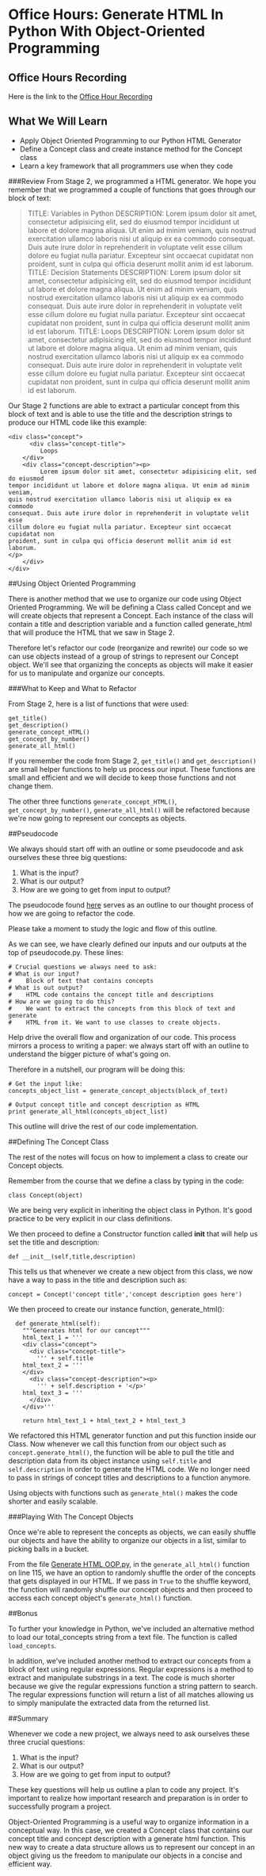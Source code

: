 # Office Hours: Generate HTML In Python With Object-Oriented Programming

## Office Hours Recording

Here is the link to the [Office Hour Recording][recording]

## What We Will Learn

  - Apply Object Oriented Programming to our Python HTML Generator
  - Define a Concept class and create instance method for the Concept class
  - Learn a key framework that all programmers use when they code
  
###Review
  From Stage 2, we programmed a HTML generator. We hope you remember that we programmed a couple of functions that goes through our block of text:
  
> TITLE: Variables in Python
DESCRIPTION: Lorem ipsum dolor sit amet, consectetur adipisicing elit, sed do eiusmod
tempor incididunt ut labore et dolore magna aliqua. Ut enim ad minim veniam,
quis nostrud exercitation ullamco laboris nisi ut aliquip ex ea commodo
consequat. Duis aute irure dolor in reprehenderit in voluptate velit esse
cillum dolore eu fugiat nulla pariatur. Excepteur sint occaecat cupidatat non
proident, sunt in culpa qui officia deserunt mollit anim id est laborum.
TITLE: Decision Statements
DESCRIPTION: Lorem ipsum dolor sit amet, consectetur adipisicing elit, sed do eiusmod
tempor incididunt ut labore et dolore magna aliqua. Ut enim ad minim veniam,
quis nostrud exercitation ullamco laboris nisi ut aliquip ex ea commodo
consequat. Duis aute irure dolor in reprehenderit in voluptate velit esse
cillum dolore eu fugiat nulla pariatur. Excepteur sint occaecat cupidatat non
proident, sunt in culpa qui officia deserunt mollit anim id est laborum.
TITLE: Loops
DESCRIPTION: Lorem ipsum dolor sit amet, consectetur adipisicing elit, sed do eiusmod
tempor incididunt ut labore et dolore magna aliqua. Ut enim ad minim veniam,
quis nostrud exercitation ullamco laboris nisi ut aliquip ex ea commodo
consequat. Duis aute irure dolor in reprehenderit in voluptate velit esse
cillum dolore eu fugiat nulla pariatur. Excepteur sint occaecat cupidatat non
proident, sunt in culpa qui officia deserunt mollit anim id est laborum.
  
Our Stage 2 functions are able to extract a particular concept from this block of text and is able to use the title and the description strings to produce our HTML code like this example:

```
<div class="concept">
      <div class="concept-title">
         Loops
    </div>
    <div class="concept-description"><p>
         Lorem ipsum dolor sit amet, consectetur adipisicing elit, sed do eiusmod
tempor incididunt ut labore et dolore magna aliqua. Ut enim ad minim veniam,
quis nostrud exercitation ullamco laboris nisi ut aliquip ex ea commodo
consequat. Duis aute irure dolor in reprehenderit in voluptate velit esse
cillum dolore eu fugiat nulla pariatur. Excepteur sint occaecat cupidatat non
proident, sunt in culpa qui officia deserunt mollit anim id est laborum.
</p>
    </div>
</div>
```
##Using Object Oriented Programming

There is another method that we use to organize our code using Object Oriented Programming. We will be defining a Class called Concept and we will create objects that represent a Concept. Each instance of the class will contain a title and description variable and a function called generate_html that will produce the HTML that we saw in Stage 2.

Therefore let's refactor our code (reorganize and rewrite) our code so we can use objects instead of a group of strings to represent our Concept object. We'll see that organizing the concepts as objects will make it easier for us to manipulate and organize our concepts.

###What to Keep and What to Refactor

From Stage 2, here is a list of functions that were used:

```
get_title()
get_description()
generate_concept_HTML()
get_concept_by_number()
generate_all_html()
```

If you remember the code from Stage 2, `get_title()` and `get_description()` are small helper functions to help us process our input. These functions are small and efficient and we will decide to keep those functions and not change them. 

The other three functions `generate_concept_HTML()`, `get_concept_by_number()`, `generate_all_html()` will be refactored because we're now going to represent our concepts as objects.

##Pseudocode

We always should start off with an outline or some pseudocode and ask ourselves these three big questions:

1. What is the input?
2. What is our output?
3. How are we going to get from input to output?

The pseudocode found [here][pseudocode] serves as an outline to our thought process of how we are going to refactor the code.

Please take a moment to study the logic and flow of this outline.

As we can see, we have clearly defined our inputs and our outputs at the top of pseudocode.py. These lines:

```
# Crucial questions we always need to ask:
# What is our input?
#    Block of text that contains concepts
# What is out output?
#    HTML code contains the concept title and descriptions
# How are we going to do this?
#    We want to extract the concepts from this block of text and generate
#    HTML from it. We want to use classes to create objects.
```
Help drive the overall flow and organization of our code. This process mirrors a process to writing a paper: we always start off with an outline to understand the bigger picture of what's going on.

Therefore in a nutshell, our program will be doing this:

```
# Get the input like:
concepts_object_list = generate_concept_objects(block_of_text)

# Output concept title and concept description as HTML
print generate_all_html(concepts_object_list)
```

This outline will drive the rest of our code implementation.

##Defining The Concept Class

The rest of the notes will focus on how to implement a class to create our Concept objects.

Remember from the course that we define a class by typing in the code:

`class Concept(object)`

We are being very explicit in inheriting the object class in Python. It's good practice to be very explicit in our class definitions.

We then proceed to define a Constructor function called __init__ that will help us set the title and description:

`def __init__(self,title,description)`

This tells us that whenever we create a new object from this class, we now have a way to pass in the title and description such as:

`concept = Concept('concept title','concept description goes here')`

We then proceed to create our instance function, generate_html():

```
  def generate_html(self):
    """Generates html for our concept"""
    html_text_1 = '''
    <div class="concept">
      <div class="concept-title">
        ''' + self.title
    html_text_2 = '''
    </div>
      <div class="concept-description"><p>
        ''' + self.description + '</p>'
    html_text_3 = '''
      </div>
    </div>'''
    
    return html_text_1 + html_text_2 + html_text_3
```

We refactored this HTML generator function and put this function inside our Class. Now whenever we call this function from our object such as `concept.generate_html()`, the function will be able to pull the title and description data from its object instance using `self.title` and `self.description` in order to generate the HTML code. We no longer need to pass in strings of concept titles and descriptions to a function anymore.

Using objects with functions such as `generate_html()` makes the code shorter and easily scalable.

###Playing With The Concept Objects

Once we're able to represent the concepts as objects, we can easily shuffle our objects and have the ability to organize our objects in a list, similar to picking balls in a bucket.

From the file [Generate HTML OOP.py][full_code], in the `generate_all_html()` function on line 115, we have an option to randomly shuffle the order of the concepts that gets displayed in our HTML. If we pass in `True` to the shuffle keyword, the function will randomly shuffle our concept objects and then proceed to access each concept object's `generate_html()` function.

##Bonus

To further your knowledge in Python, we've included an alternative method to load our total_concepts string from a text file. The function is called `load_concepts`.

In addition, we've included another method to extract our concepts from a block of text using regular expressions. Regular expressions is a method to extract and manipulate substrings in a text. The code is much shorter because we give the regular expressions function a string pattern to search. The regular expressions function will return a list of all matches allowing us to simply manipulate the extracted data from the returned list.

##Summary

Whenever we code a new project, we always need to ask ourselves these three crucial questions:

1. What is the input?
2. What is our output?
3. How are we going to get from input to output?

These key questions will help us outline a plan to code any project. It's important to realize how important research and preparation is in order to successfully program a project.

Object-Oriented Programming is a useful way to organize information in a conceptual way. In this case, we created a Concept class that contains our concept title and concept description with a generate html function. This new way to create a data structure allows us to represent our concept in an object giving us the freedom to manipulate our objects in a concise and efficient way.

[recording]: https://plus.google.com/events/chqthg658so240mlfkuq7jmg03c?authkey=CLiQoMLiw5XUdw
[pseudocode]: pseudocode.py
[full_code]: Generate_HTML_OOP.py
